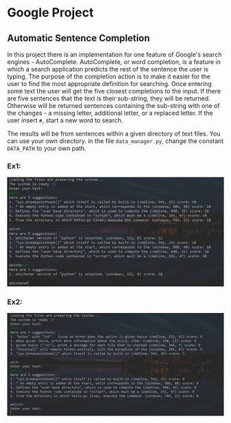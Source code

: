  # Google Project
 ## Automatic Sentence Completion
 
In this project there is an implementation for one feature of Google's search engines - AutoComplete.
AutoComplete, or word completion, is a feature in which a search application predicts the rest of the sentence the user is typing.
The purpose of the completion action is to make it easier for the user to find the most appropriate definition for searching.
Once entering some text the user will get the five closest completions to the input.
If there are five sentences that the text is their sub-string, they will be returned. Otherwise will be returned sentences containing the sub-string with one of the changes - a missing letter, additional letter, or a replaced letter.
If the user insert `#`, start a new word to search.

The results will be from sentences within a given directory of text files.
You can use your own directory. in the file `data_manager.py`, change the constant `DATA_PATH` to your own path.

### Ex1:
![capture](Examples/example1.png)


### Ex2:
![capture](Examples/example2.png)
